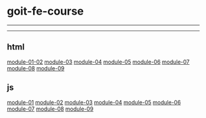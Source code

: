 # goit-fe-course

<hr/>
<hr/>

## html

[module-01-02](https://vovababych.github.io/goit-fe-course/html-css/module-01-02/index.html)
[module-03](https://vovababych.github.io/goit-fe-course/html-css/module-03/index.html)
[module-04](https://vovababych.github.io/goit-fe-course/html-css/module-04/index.html)
[module-05](https://vovababych.github.io/goit-fe-course/html-css/module-05/index.html)
[module-06](https://vovababych.github.io/goit-fe-course/html-css/module-06/index.html)
[module-07](https://vovababych.github.io/goit-fe-course/html-css/module-07/index.html)
[module-08](https://vovababych.github.io/goit-fe-course/html-css/module-08/index.html)
[module-09](https://vovababych.github.io/goit-fe-course/html-css/module-09/index.html)

## js

[module-01](https://vovababych.github.io/goit-fe-course/js/homework-01/)
[module-02](https://vovababych.github.io/goit-fe-course/js/homework-02/)
[module-03](https://vovababych.github.io/goit-fe-course/js/homework-03/)
[module-04](https://vovababych.github.io/goit-fe-course/js/homework-04/)
[module-05](https://vovababych.github.io/goit-fe-course/js/homework-05/)
[module-06](https://vovababych.github.io/goit-fe-course/js/homework-06/)
[module-07](https://vovababych.github.io/goit-fe-course/js/homework-07/)
[module-08](https://vovababych.github.io/goit-fe-course/js/homework-08/)
[module-09](https://vovababych.github.io/goit-fe-course/js/homework-09/)

